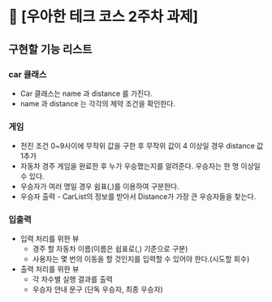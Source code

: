 # 🚀 [우아한 테크 코스 2주차 과제]

## 구현할 기능 리스트

### car 클래스 
* Car 클래스는 name 과 distance 를 가진다.
* name 과 distance 는 각각의 제약 조건을 확인한다.

### 게임
* 전진 조건 0~9사이에 무작위 값을 구한 후 무작위 값이 4 이상일 경우 distance 값 1추가
* 자동차 경주 게임을 완료한 후 누가 우승했는지를 알려준다. 우승자는 한 명 이상일 수 있다.
* 우승자가 여러 명일 경우 쉼표(,)를 이용하여 구분한다.
* 우승자 출력 - CarList의 정보를 받아서 Distance가 가장 큰 우승자들을 찾는다.
  
### 입출력
* 입력 처리를 위한 뷰
  * 경주 할 자동차 이름(이름은 쉽표로(,) 기준으로 구분)
  * 사용자는 몇 번의 이동을 할 것인지를 입력할 수 있어야 한다.(시도할 회수)
* 출력 처리를 위한 뷰
  * 각 차수별 실행 결과를 출력 
  * 우승자 안내 문구 (단독 우승자, 최종 우승자)



